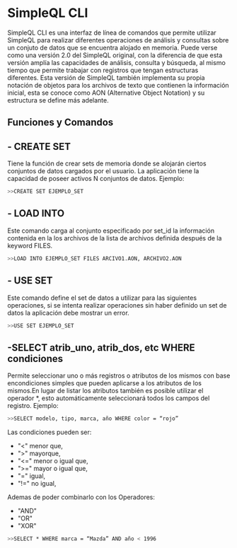 # SimpleQL CLI

SimpleQL CLI es una interfaz de línea de comandos que permite utilizar SimpleQL para
realizar diferentes operaciones de análisis y consultas sobre un conjuto de datos que se
encuentra alojado en memoria. Puede verse como una versión 2.0 del SimpleQL original,
con la diferencia de que esta versión amplía las capacidades de análisis, consulta y
búsqueda, al mismo tiempo que permite trabajar con registros que tengan estructuras
diferentes. Esta versión de SimpleQL también implementa su propia notación de objetos
para los archivos de texto que contienen la información inicial, esta se conoce como AON
(Alternative Object Notation) y su estructura se define más adelante.


## Funciones y Comandos
## - CREATE SET

Tiene la función de crear sets de memoria donde se alojarán ciertos conjuntos de
datos cargados por el usuario. La aplicación tiene la capacidad de poseer activos N conjuntos de datos.
Ejemplo:
```bash
>>CREATE SET EJEMPLO_SET
```

## - LOAD INTO 
Este comando carga al conjunto especificado por set_id la información contenida en la los archivos de la lista de archivos definida después de la keyword FILES.

```bash
>>LOAD INTO EJEMPLO_SET FILES ARCIVO1.AON, ARCHIVO2.AON
```


## - USE SET
Este comando define el set de datos a utilizar para las siguientes operaciones, si se intenta realizar operaciones sin haber definido un set de datos la aplicación debe
mostrar un error.
```bash
>>USE SET EJEMPLO_SET
```

## -SELECT atrib_uno, atrib_dos, etc  WHERE condiciones
Permite seleccionar uno o más registros o atributos de los mismos con base encondiciones simples que pueden aplicarse a los atributos de los mismos.En lugar de listar los atributos también es posible utilizar el operador *, esto
automáticamente seleccionará todos los campos del registro.
Ejemplo:
```bash
>>SELECT modelo, tipo, marca, año WHERE color = “rojo”
```
Las condiciones pueden ser:
- "<"  menor que,
- ">" mayorque,
- "<="  menor o igual que,
- ">=" mayor o igual que,
- "="  igual,
- "!=" no igual,

Ademas de poder combinarlo con los Operadores:

- "AND"
- "OR"
- "XOR"
```bash
>>SELECT * WHERE marca = “Mazda” AND año < 1996
```
